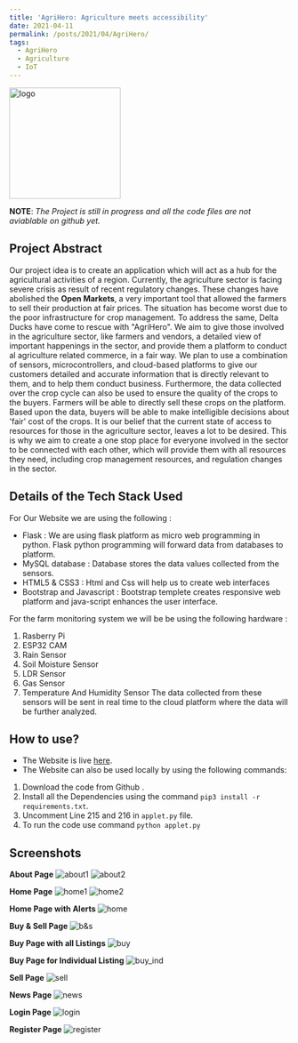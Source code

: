 ```yaml
---
title: 'AgriHero: Agriculture meets accessibility'
date: 2021-04-11
permalink: /posts/2021/04/AgriHero/
tags:
  - AgriHero
  - Agriculture
  - IoT
---
```

<img src="https://github.com/saksham2001/AgriHero/blob/main/static/logo.png" alt="logo" width="200"/>

**NOTE**:
*The Project is still in progress and all the code files are not aviablable on github yet.*


## Project Abstract

Our project idea is to create an application which will act as a hub for the agricultural activities of a region.
Currently, the agriculture sector is facing severe crisis as result of recent regulatory changes. These changes have abolished the **Open Markets**, a very important tool that allowed the farmers to sell their production at fair prices. The situation has become worst due to the poor infrastructure for crop management. To address the same, Delta Ducks have come to rescue with "AgriHero".
We aim to give those involved in the agriculture sector, like farmers and vendors, a detailed view of important happenings in the sector, and provide them a platform to conduct al agriculture related commerce, in a fair way.
We plan to use a combination of sensors, microcontrollers, and cloud-based platforms to give our customers detailed and accurate information that is directly relevant to them, and to help them conduct business. Furthermore, the data collected over the crop cycle can also be used to ensure the quality of the crops to the buyers. Farmers will be able to directly sell these crops on the platform. Based upon the data, buyers will be able to make intelligible decisions about 'fair' cost of the crops.
It is our belief that the current state of access to resources for those in the agriculture sector, leaves a lot to be desired. This is why we aim to create a one stop place for everyone involved in the sector to be connected with each other, which will provide them with all resources they need, including crop management resources, and regulation changes in the sector.


## Details of the Tech Stack Used

For Our Website we are using the following : 
* Flask : We are using flask platform as micro web programming in python. Flask  python programming will forward data from databases to platform.
* MySQL database : Database stores the data values collected from the sensors.
* HTML5 & CSS3 : Html and Css will help us to create web interfaces
* Bootstrap and Javascript : Bootstrap templete creates responsive web platform and java-script  enhances the user interface.

For the farm monitoring system we will be be using the following hardware :
1) Rasberry Pi 
2) ESP32 CAM
3) Rain Sensor
4) Soil Moisture Sensor
5) LDR Sensor
6) Gas Sensor
7) Temperature And Humidity Sensor
The data collected from these sensors will be sent in real time to the cloud platform where the data will be further analyzed.
 
  
## How to use?
* The Website is live [here](https://agrihero-webapp.herokuapp.com/).
* The Website can also be used locally by using the following commands:
1. Download the code from Github .
2. Install all the Dependencies using the command `pip3 install -r requirements.txt`.
3. Uncomment Line 215 and 216 in `applet.py` file.
4. To run the code use command `python applet.py`


## Screenshots
**About Page**
![about1](https://github.com/saksham2001/AgriHero/blob/main/screenshots/about1.png)
![about2](https://github.com/saksham2001/AgriHero/blob/main/screenshots/about2.png)


**Home Page**
![home1](https://github.com/saksham2001/AgriHero/blob/main/screenshots/home1.png)
![home2](https://github.com/saksham2001/AgriHero/blob/main/screenshots/home2.png)


**Home Page with Alerts**
![home](https://github.com/saksham2001/AgriHero/blob/main/screenshots/home_with_alert.png)


**Buy & Sell Page**
![b&s](https://github.com/saksham2001/AgriHero/blob/main/screenshots/buy&sell.png)


**Buy Page with all Listings**
![buy](https://github.com/saksham2001/AgriHero/blob/main/screenshots/buy.png)


**Buy Page for Individual Listing**
![buy_ind](https://github.com/saksham2001/AgriHero/blob/main/screenshots/buy_individual.png)


**Sell Page**
![sell](https://github.com/saksham2001/AgriHero/blob/main/screenshots/sell.png)


**News Page**
![news](https://github.com/saksham2001/AgriHero/blob/main/screenshots/sell.png)


**Login Page**
![login](https://github.com/saksham2001/AgriHero/blob/main/screenshots/login.png)


**Register Page**
![register](https://github.com/saksham2001/AgriHero/blob/main/screenshots/register.png)

